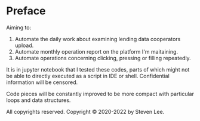 # Preface

Aiming to: 
1. Automate the daily work about examining lending data cooperators upload. 
2. Automate monthly operation report on the platform I'm maitaining.
3. Automate operations concerning clicking, pressing or filling repeatedly.

It is in jupyter notebook that I tested these codes, parts of which might not be able to directly executed as a script in IDE or shell. Confidential information will be censored.

Code pieces will be constantly improved to be more compact with particular loops and data structures.

All copyrights reserved. Copyright © 2020-2022 by Steven Lee.

